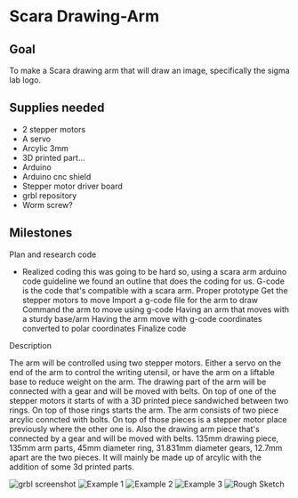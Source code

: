 # Scara Drawing-Arm

## Goal
To make a Scara drawing arm that will draw an image, specifically the sigma lab logo. 

## Supplies needed
- 2 stepper motors
- A servo 
- Arcylic 3mm
- 3D printed part...
- Arduino
- Arduino cnc shield
- Stepper motor driver board
- grbl repository
- Worm screw?

## Milestones
Plan and research code
- Realized coding this was going to be hard so, using a scara arm arduino code guideline we found an outline that does the coding for us. G-code is the code that's compatible with a scara arm.
Proper prototype
Get the stepper motors to move
Import a g-code file for the arm to draw
Command the arm to move using g-code
Having an arm that moves with a sturdy base/arm
Having the arm move with g-code coordinates converted to polar coordinates
Finalize code

Description

The arm will be controlled using two stepper motors. Either a servo on the end of the arm to control the writing utensil, or have the arm on a liftable base to reduce weight on the arm. The drawing part of the arm will be connected with a gear and will be moved with belts. On top of one of the stepper motors it starts of with a 3D printed piece sandwiched between two rings. On top of those rings starts the arm. The arm consists of two piece arcylic conncted with bolts. On top of those pieces is a stepper motor place previously where the other one is. Also the drawing arm piece that's connected by a gear and will be moved with belts. 135mm drawing piece, 135mm arm parts, 45mm diameter ring, 31.831mm diameter gears, 12.7mm apart are the two pieces. It will mainly be made up of arcylic with the addition of some 3d printed parts.

![grbl screenshot](https://user-images.githubusercontent.com/71407017/149539549-78858c83-d3bb-411f-9aa4-52939c9474c7.png)
![Example 1](https://user-images.githubusercontent.com/71407017/149539760-bfa3f358-26f1-4adc-9907-9906ecca15b4.png) 
![Example 2](https://user-images.githubusercontent.com/71407017/149539886-1a7be6fc-a0eb-424a-a88b-248c7c801427.png)
![Example 3](https://user-images.githubusercontent.com/71407017/149539899-7c9a35a5-f28f-4c80-ae3b-012cc656271f.png) 
![Rough Sketch](https://user-images.githubusercontent.com/71407017/149540030-b95e0377-2394-430b-90cd-200b2f863f92.png)


